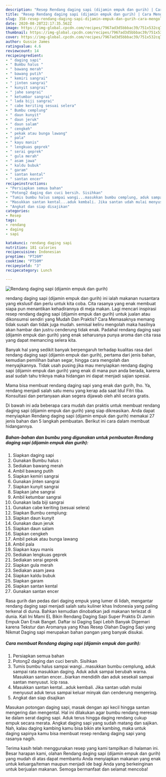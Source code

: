```yaml
---
description: "Resep Rendang daging sapi (dijamin empuk dan gurih) | Cara Mengolah Rendang daging sapi (dijamin empuk dan gurih) Yang Sedap"
title: "Resep Rendang daging sapi (dijamin empuk dan gurih) | Cara Mengolah Rendang daging sapi (dijamin empuk dan gurih) Yang Sedap"
slug: 358-resep-rendang-daging-sapi-dijamin-empuk-dan-gurih-cara-mengolah-rendang-daging-sapi-dijamin-empuk-dan-gurih-yang-sedap
date: 2020-08-28T22:17:35.562Z
image: https://img-global.cpcdn.com/recipes/7967ad3d5bbbac39/751x532cq70/rendang-daging-sapi-dijamin-empuk-dan-gurih-foto-resep-utama.jpg
thumbnail: https://img-global.cpcdn.com/recipes/7967ad3d5bbbac39/751x532cq70/rendang-daging-sapi-dijamin-empuk-dan-gurih-foto-resep-utama.jpg
cover: https://img-global.cpcdn.com/recipes/7967ad3d5bbbac39/751x532cq70/rendang-daging-sapi-dijamin-empuk-dan-gurih-foto-resep-utama.jpg
author: Gussie James
ratingvalue: 4.6
reviewcount: 14
recipeingredient:
- " daging sapi"
- " Bumbu halus "
- " bawang merah"
- " bawang putih"
- " kemiri sangrai"
- " jinten sangrai"
- " kunyit sangrai"
- " jahe sangrai"
- " ketumbar sangrai"
- " lada biji sangrai"
- " cabe keriting sesuai selera"
- " Bumbu cemplung"
- " daun kunyit"
- " daun jeruk"
- " daun salam"
- " cengkeh"
- " pekak atau bunga lawang"
- " pala"
- " kayu manis"
- " lengkuas geprek"
- " serai geprek"
- " gula merah"
- " asam jawa"
- " kaldu bubuk"
- " garam"
- " santan kental"
- " santan encer"
recipeinstructions:
- "Persiapkan semua bahan"
- "Potong2 daging dan cuci bersih. Sisihkan"
- "Tumis bumbu halus sampai wangi...masukkan bumbu cemplung, aduk sampai rata masukkan daging. Aduk aduk sampai berubah warna. Masukkan santan encer...biarkan mendidih dan aduk sesekali sampai santan menyusut. Icip rasa."
- "Masukkan santan kental...aduk kembali. Jika santan udah mulai menyusut aduk terus sampai keluar minyak dan cenderung mengering."
- "Angkat dan siap disajikan"
categories:
- Resep
tags:
- rendang
- daging
- sapi

katakunci: rendang daging sapi 
nutrition: 181 calories
recipecuisine: Indonesian
preptime: "PT26M"
cooktime: "PT50M"
recipeyield: "3"
recipecategory: Lunch

---
```



![Rendang daging sapi (dijamin empuk dan gurih)](https://img-global.cpcdn.com/recipes/7967ad3d5bbbac39/751x532cq70/rendang-daging-sapi-dijamin-empuk-dan-gurih-foto-resep-utama.jpg)


rendang daging sapi (dijamin empuk dan gurih) ini ialah makanan nusantara yang ekslusif dan perlu untuk kita coba. Cita rasanya yang enak membuat siapa pun menantikan kehadirannya di meja makan.
Lagi mencari inspirasi resep rendang daging sapi (dijamin empuk dan gurih) untuk jualan atau dikonsumsi sendiri yang Mudah Dan Praktis? Cara Memasaknya memang tidak susah dan tidak juga mudah. semisal keliru mengolah maka hasilnya akan hambar dan justru cenderung tidak enak. Padahal rendang daging sapi (dijamin empuk dan gurih) yang enak seharusnya punya aroma dan cita rasa yang dapat memancing selera kita.

Banyak hal yang sedikit banyak berpengaruh terhadap kualitas rasa dari rendang daging sapi (dijamin empuk dan gurih), pertama dari jenis bahan, kemudian pemilihan bahan segar, hingga cara mengolah dan menyajikannya. Tidak usah pusing jika mau menyiapkan rendang daging sapi (dijamin empuk dan gurih) yang enak di mana pun anda berada, karena asal sudah tahu triknya maka hidangan ini dapat menjadi sajian spesial.

Mama bisa membuat rendang daging sapi yang enak dan gurih, lho. Ya, rendang menjadi salah satu menu yang kerap ada saat Idul Fitri tiba. Konsultasi dan pertanyaan akan segera dijawab oleh ahli secara gratis.


Di bawah ini ada beberapa cara mudah dan praktis untuk membuat rendang daging sapi (dijamin empuk dan gurih) yang siap dikreasikan. Anda dapat menyiapkan Rendang daging sapi (dijamin empuk dan gurih) memakai 27 jenis bahan dan 5 langkah pembuatan. Berikut ini cara dalam membuat hidangannya.

<!--inarticleads1-->

##### Bahan-bahan dan bumbu yang digunakan untuk pembuatan Rendang daging sapi (dijamin empuk dan gurih):

1. Siapkan  daging sapi
1. Gunakan  Bumbu halus :
1. Sediakan  bawang merah
1. Ambil  bawang putih
1. Siapkan  kemiri sangrai
1. Gunakan  jinten sangrai
1. Siapkan  kunyit sangrai
1. Siapkan  jahe sangrai
1. Ambil  ketumbar sangrai
1. Gunakan  lada biji sangrai
1. Gunakan  cabe keriting (sesuai selera)
1. Siapkan  Bumbu cemplung:
1. Siapkan  daun kunyit
1. Gunakan  daun jeruk
1. Siapkan  daun salam
1. Siapkan  cengkeh
1. Ambil  pekak atau bunga lawang
1. Ambil  pala
1. Siapkan  kayu manis
1. Sediakan  lengkuas geprek
1. Sediakan  serai geprek
1. Siapkan  gula merah
1. Sediakan  asam jawa
1. Siapkan  kaldu bubuk
1. Siapkan  garam
1. Siapkan  santan kental
1. Gunakan  santan encer


Rasa gurih dan pedas dari daging empuk yang lumer di lidah, mengantar rendang daging sapi menjadi salah satu kuliner khas Indonesia yang paling terkenal di dunia. Bahkan kemudian dinobatkan jadi makanan terlezat di dunia. Kali Ini Mami EL Bikin Rendang Daging Sapi Super Praktis Di Jamin Empuk Dan Enak Banget. Daftar isi Daging Sapi Lebih Banyak Digemari karena Tekstur dan Aromanya yang Khas Resep Olahan Daging Sapi yang Nikmat Daging sapi merupakan bahan pangan yang banyak disukai. 

<!--inarticleads2-->

##### Cara membuat Rendang daging sapi (dijamin empuk dan gurih):

1. Persiapkan semua bahan
1. Potong2 daging dan cuci bersih. Sisihkan
1. Tumis bumbu halus sampai wangi...masukkan bumbu cemplung, aduk sampai rata masukkan daging. Aduk aduk sampai berubah warna. Masukkan santan encer...biarkan mendidih dan aduk sesekali sampai santan menyusut. Icip rasa.
1. Masukkan santan kental...aduk kembali. Jika santan udah mulai menyusut aduk terus sampai keluar minyak dan cenderung mengering.
1. Angkat dan siap disajikan


Masukan potongan daging sapi, masak dengan api kecil hingga santan mengering dan mengental. Hal ini dilakukan agar bumbu rendang meresap ke dalam serat daging sapi. Aduk terus hingga daging rendang cukup empuk secara merata. Angkat daging sapi yang sudah matang dan sajikan. Nah, kalau daging kambing kamu bisa bikin ate kambing, maka untuk daging sapinya kamu bisa membuat resep rendang daging sapi yang rasanya nagih. 

Terima kasih telah menggunakan resep yang kami tampilkan di halaman ini. Besar harapan kami, olahan Rendang daging sapi (dijamin empuk dan gurih) yang mudah di atas dapat membantu Anda menyiapkan makanan yang enak untuk keluarga/teman maupun menjadi ide bagi Anda yang berkeinginan untuk berjualan makanan. Semoga bermanfaat dan selamat mencoba!
